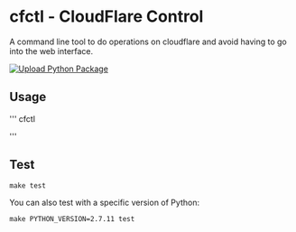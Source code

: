 cfctl - CloudFlare Control  
===

A command line tool to do operations on cloudflare and avoid having to go into the web interface. 

[![Upload Python Package](https://github.com/jnvilo/cfctl/actions/workflows/python-publish.yml/badge.svg)](https://github.com/jnvilo/cfctl/actions/workflows/python-publish.yml)

Usage
-----

'''
cfctl 

'''


Test
---

    make test

You can also test with a specific version of Python:

    make PYTHON_VERSION=2.7.11 test
